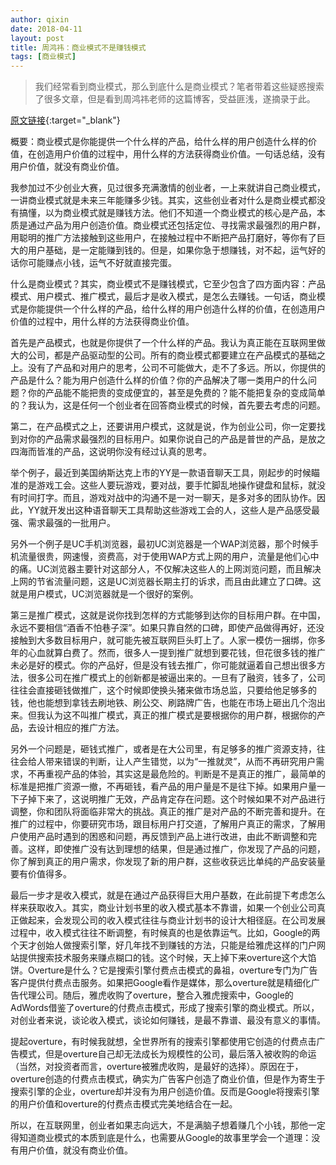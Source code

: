 ```yaml
---
author: qixin
date: 2018-04-11
layout: post
title: 周鸿祎：商业模式不是赚钱模式
tags: [商业模式]
---
```

>我们经常看到商业模式，那么到底什么是商业模式？笔者带着这些疑惑搜索了很多文章，但是看到周鸿祎老师的这篇博客，受益匪浅，遂摘录于此。

[原文链接](http://blog.sina.com.cn/s/blog_49f9228d010182s5.html "商业模式不是赚钱模式"){:target="_blank"}   

概要：商业模式是你能提供一个什么样的产品，给什么样的用户创造什么样的价值，在创造用户价值的过程中，用什么样的方法获得商业价值。一句话总结，没有用户价值，就没有商业价值。

我参加过不少创业大赛，见过很多充满激情的创业者，一上来就讲自己商业模式，一讲商业模式就是未来三年能赚多少钱。其实，这些创业者对什么是商业模式都没有搞懂，以为商业模式就是赚钱方法。他们不知道一个商业模式的核心是产品，本质是通过产品为用户创造价值。商业模式还包括定位、寻找需求最强烈的用户群，用聪明的推广方法接触到这些用户，在接触过程中不断把产品打磨好，等你有了巨大的用户基础，是一定能赚到钱的。但是，如果你急于想赚钱，对不起，运气好的话你可能赚点小钱，运气不好就直接完蛋。

什么是商业模式？其实，商业模式不是赚钱模式，它至少包含了四方面内容：产品模式、用户模式、推广模式，最后才是收入模式，是怎么去赚钱。一句话，商业模式是你能提供一个什么样的产品，给什么样的用户创造什么样的价值，在创造用户价值的过程中，用什么样的方法获得商业价值。

首先是产品模式，也就是你提供了一个什么样的产品。我认为真正能在互联网里做大的公司，都是产品驱动型的公司。所有的商业模式都要建立在产品模式的基础之上。没有了产品和对用户的思考，公司不可能做大，走不了多远。所以，你提供的产品是什么？能为用户创造什么样的价值？你的产品解决了哪一类用户的什么问题？你的产品能不能把贵的变成便宜的，甚至是免费的？能不能把复杂的变成简单的？我认为，这是任何一个创业者在回答商业模式的时候，首先要去考虑的问题。

第二，在产品模式之上，还要讲用户模式，这就是说，作为创业公司，你一定要找到对你的产品需求最强烈的目标用户。如果你说自己的产品是普世的产品，是放之四海而皆准的产品，这说明你没有经过认真的思考。

举个例子，最近到美国纳斯达克上市的YY是一款语音聊天工具，刚起步的时候瞄准的是游戏工会。这些人要玩游戏，要对战，要手忙脚乱地操作键盘和鼠标，就没有时间打字。而且，游戏对战中的沟通不是一对一聊天，是多对多的团队协作。因此，YY就开发出这种语音聊天工具帮助这些游戏工会的人，这些人是产品感受最强、需求最强的一批用户。

另外一个例子是UC手机浏览器，最初UC浏览器是一个WAP浏览器，那个时候手机流量很贵，网速慢，资费高，对于使用WAP方式上网的用户，流量是他们心中的痛。UC浏览器主要针对这部分人，不仅解决这些人的上网浏览问题，而且解决上网的节省流量问题，这是UC浏览器长期主打的诉求，而且由此建立了口碑。这就是用户模式，UC浏览器就是一个很好的案例。

第三是推广模式，这就是说你找到怎样的方式能够到达你的目标用户群。在中国，永远不要相信“酒香不怕巷子深”。如果只靠自然的口碑，即使产品做得再好，还没接触到大多数目标用户，就可能先被互联网巨头盯上了。人家一模仿一捆绑，你多年的心血就算白费了。然而，很多人一提到推广就想到要花钱，但花很多钱的推广未必是好的模式。你的产品好，但是没有钱去推广，你可能就逼着自己想出很多方法，很多公司在推广模式上的创新都是被逼出来的。一旦有了融资，钱多了，公司往往会直接砸钱做推广，这个时候即使换头猪来做市场总监，只要给他足够多的钱，他也能想到拿钱去刷地铁、刷公交、刷路牌广告，也能在市场上砸出几个泡出来。但我认为这不叫推广模式，真正的推广模式是要根据你的用户群，根据你的产品，去设计相应的推广方法。

另外一个问题是，砸钱式推广，或者是在大公司里，有足够多的推广资源支持，往往会给人带来错误的判断，让人产生错觉，以为“一推就灵”，从而不再研究用户需求，不再重视产品的体验，其实这是最危险的。判断是不是真正的推广，最简单的标准是把推广资源一撤，不再砸钱，看产品的用户量是不是往下掉。如果用户量一下子掉下来了，这说明推广无效，产品肯定存在问题。这个时候如果不对产品进行调整，你和团队将面临非常大的挑战。真正的推广是对产品的不断完善和提升。在推广的过程中，你要研究市场，跟目标用户打交道，了解用户真正的需求，了解用户使用产品时遇到的困惑和问题，再反馈到产品上进行改进，由此不断调整和完善。这样，即使推广没有达到理想的结果，但是通过推广，你发现了产品的问题，你了解到真正的用户需求，你发现了新的用户群，这些收获远比单纯的产品安装量要有价值得多。

最后一步才是收入模式，就是在通过产品获得巨大用户基数，在此前提下考虑怎么样来获取收入。其实，商业计划书里的收入模式基本不靠谱，如果一个创业公司真正做起来，会发现公司的收入模式往往与商业计划书的设计大相径庭。在公司发展过程中，收入模式往往不断调整，有时候真的也是依靠运气。比如，Google的两个天才创始人做搜索引擎，好几年找不到赚钱的方法，只能是给雅虎这样的门户网站提供搜索技术服务来赚点糊口的钱。这个时候，天上掉下来overture这个大馅饼。Overture是什么？它是搜索引擎付费点击模式的鼻祖，overture专门为广告客户提供付费点击服务。如果把Google看作是媒体，那么overture就是精细化广告代理公司。随后，雅虎收购了overture，整合入雅虎搜索中，Google的AdWords借鉴了overture的付费点击模式，形成了搜索引擎的商业模式。所以，对创业者来说，谈论收入模式，谈论如何赚钱，是最不靠谱、最没有意义的事情。

提起overture，有时候我就想，全世界所有的搜索引擎都使用它创造的付费点击广告模式，但是overture自己却无法成长为规模性的公司，最后落入被收购的命运（当然，对投资者而言，overture被雅虎收购，是最好的选择）。原因在于，overture创造的付费点击模式，确实为广告客户创造了商业价值，但是作为寄生于搜索引擎的企业，overture却并没有为用户创造价值。反而是Google将搜索引擎的用户价值和overture的付费点击模式完美地结合在一起。

所以，在互联网里，创业者如果志向远大，不是满脑子想着赚几个小钱，那他一定得知道商业模式的本质到底是什么，也需要从Google的故事里学会一个道理：没有用户价值，就没有商业价值。
